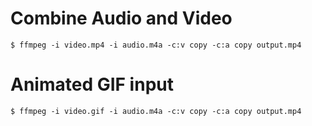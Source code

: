 # Combine Audio and Video
```shell
$ ffmpeg -i video.mp4 -i audio.m4a -c:v copy -c:a copy output.mp4
```

# Animated GIF input
```shell
$ ffmpeg -i video.gif -i audio.m4a -c:v copy -c:a copy output.mp4
```
